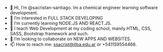 - 👋 Hi, I’m @sacristan-santiago. Im a chemical engineer learning software development.
- 👀 I’m interested in FULL STACK DEVELOPING
- 🌱 I’m currently learning NODE.JS AND REACT.JS.
- 🐾 I teach Web Development at my coding school, manily HTML, CSS, SASS, Bootstrap framework and such.
- 💞️ I’m looking to collaborate on NEW APPS AND WEBSITES.
- 📫 How to reach me: ssacrist@itba.edu.ar or +541159554468.

